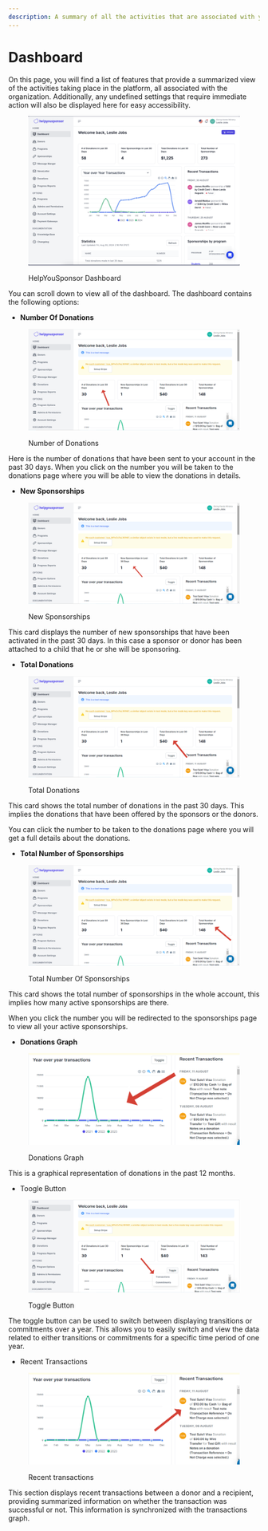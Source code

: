 ```yaml
---
description: A summary of all the activities that are associated with your organization
---
```


# Dashboard

On this page, you will find a list of features that provide a summarized view of the activities taking place in the platform, all associated with the organization. Additionally, any undefined settings that require immediate action will also be displayed here for easy accessibility.

<figure><img src="../.gitbook/assets/image (2) (1).png" alt=""><figcaption><p>HelpYouSponsor Dashboard</p></figcaption></figure>

You can scroll down to view all of the dashboard. The dashboard contains the following options:

* **Number Of Donations**

<figure><img src="../.gitbook/assets/last_30_days (1).png" alt=""><figcaption><p>Number of Donations</p></figcaption></figure>

Here is the number of donations that have been sent to your account in the past 30 days. When you click on the number you will be taken to the donations page where you will be able to view the donations in details.

* **New Sponsorships**

<figure><img src="../.gitbook/assets/new_sponsorships.png" alt=""><figcaption><p>New Sponsorships</p></figcaption></figure>

This card displays the number of new sponsorships that have been activated in the past 30 days. In this case a sponsor or donor has been attached to a child that he or she will be sponsoring.

* **Total Donations**

<figure><img src="../.gitbook/assets/total_donations.png" alt=""><figcaption><p>Total Donations</p></figcaption></figure>

This card shows the total number of donations in the past 30 days. This implies the donations that have been offered by the sponsors or the donors.

You can click the number to be taken to the donations page where you will get a full details about the donations.

* **Total Number of Sponsorships**

<figure><img src="../.gitbook/assets/total_sponsorships (1).png" alt=""><figcaption><p>Total Number Of Sponsorships</p></figcaption></figure>

&#x20;This card shows the total number of sponsorships in the whole account, this implies how many active sponsorships are there.

When you click the number you will be redirected to the sponsorships page to view all your active sponsorships.

* **Donations Graph**&#x20;

<figure><img src="../.gitbook/assets/donations_graph.png" alt=""><figcaption><p>Donations Graph</p></figcaption></figure>

This is a graphical representation of donations in the past 12 months.&#x20;



* Toogle Button



<figure><img src="../.gitbook/assets/toggle_button.png" alt=""><figcaption><p>Toggle Button</p></figcaption></figure>

The toggle button can be used to switch between displaying transitions or commitments over a year. This allows you to easily switch and view the data related to either transitions or commitments for a specific time period of one year.

* Recent Transactions

<figure><img src="../.gitbook/assets/recent_transactions.png" alt=""><figcaption><p>Recent transactions</p></figcaption></figure>

This section displays recent transactions between a donor and a recipient, providing summarized information on whether the transaction was successful or not. This information is synchronized with the transactions graph.
